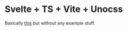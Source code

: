 # Svelte + TS + Vite + Unocss

Basically [this](https://github.com/unocss/unocss/tree/main/test/fixtures/vite-svelte) but without any example stuff.
